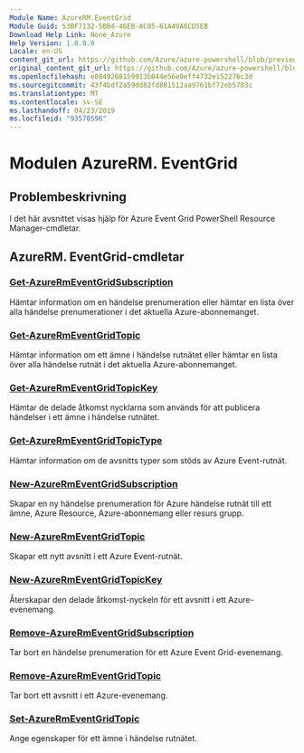```yaml
---
Module Name: AzureRM.EventGrid
Module Guid: 53BF7132-5BB4-46EB-AC05-61A49A6CD5EB
Download Help Link: None_Azure
Help Version: 1.0.0.0
Locale: en-US
content_git_url: https://github.com/Azure/azure-powershell/blob/preview/src/ResourceManager/EventGrid/Commands.EventGrid/help/AzureRM.EventGrid.md
original_content_git_url: https://github.com/Azure/azure-powershell/blob/preview/src/ResourceManager/EventGrid/Commands.EventGrid/help/AzureRM.EventGrid.md
ms.openlocfilehash: e0849268159913b044e56e0eff4732e152276c3d
ms.sourcegitcommit: 43f4bdf2a59dd82fd881512aa9761bf72eb5703c
ms.translationtype: MT
ms.contentlocale: sv-SE
ms.lasthandoff: 04/23/2019
ms.locfileid: "93570596"
---
```

# Modulen AzureRM. EventGrid
## Problembeskrivning
I det här avsnittet visas hjälp för Azure Event Grid PowerShell Resource Manager-cmdletar.

## AzureRM. EventGrid-cmdletar
### [Get-AzureRmEventGridSubscription](Get-AzureRmEventGridSubscription.md)
Hämtar information om en händelse prenumeration eller hämtar en lista över alla händelse prenumerationer i det aktuella Azure-abonnemanget.

### [Get-AzureRmEventGridTopic](Get-AzureRmEventGridTopic.md)
Hämtar information om ett ämne i händelse rutnätet eller hämtar en lista över alla händelse rutnät i det aktuella Azure-abonnemanget.

### [Get-AzureRmEventGridTopicKey](Get-AzureRmEventGridTopicKey.md)
Hämtar de delade åtkomst nycklarna som används för att publicera händelser i ett ämne i händelse rutnätet.

### [Get-AzureRmEventGridTopicType](Get-AzureRmEventGridTopicType.md)
Hämtar information om de avsnitts typer som stöds av Azure Event-rutnät.

### [New-AzureRmEventGridSubscription](New-AzureRmEventGridSubscription.md)
Skapar en ny händelse prenumeration för Azure händelse rutnät till ett ämne, Azure Resource, Azure-abonnemang eller resurs grupp.

### [New-AzureRmEventGridTopic](New-AzureRmEventGridTopic.md)
Skapar ett nytt avsnitt i ett Azure Event-rutnät.

### [New-AzureRmEventGridTopicKey](New-AzureRmEventGridTopicKey.md)
Återskapar den delade åtkomst-nyckeln för ett avsnitt i ett Azure-evenemang.

### [Remove-AzureRmEventGridSubscription](Remove-AzureRmEventGridSubscription.md)
Tar bort en händelse prenumeration för ett Azure Event Grid-evenemang.

### [Remove-AzureRmEventGridTopic](Remove-AzureRmEventGridTopic.md)
Tar bort ett avsnitt i ett Azure-evenemang.

### [Set-AzureRmEventGridTopic](Set-AzureRmEventGridTopic.md)
Ange egenskaper för ett ämne i händelse rutnätet.

